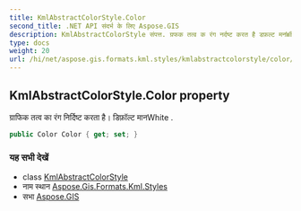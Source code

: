 ```yaml
---
title: KmlAbstractColorStyle.Color
second_title: .NET API संदर्भ के लिए Aspose.GIS
description: KmlAbstractColorStyle संपत्त. ग्रफक तत्व क रंग नर्दष्ट करत है डफ़ल्ट मनWhite .
type: docs
weight: 20
url: /hi/net/aspose.gis.formats.kml.styles/kmlabstractcolorstyle/color/
---
```

## KmlAbstractColorStyle.Color property

ग्राफिक तत्व का रंग निर्दिष्ट करता है। डिफ़ॉल्ट मानWhite .

```csharp
public Color Color { get; set; }
```

### यह सभी देखें

* class [KmlAbstractColorStyle](../)
* नाम स्थान [Aspose.Gis.Formats.Kml.Styles](../../kmlabstractcolorstyle/)
* सभा [Aspose.GIS](../../../)


